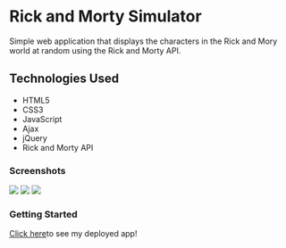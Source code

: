 <h1>Rick and Morty Simulator </h1> 
Simple web application that displays the characters in the Rick and Mory world at random using the Rick and Morty API.

<h2> Technologies Used </h2> 
<ul>
    <li>HTML5</li>
    <li>CSS3</li>
    <li>JavaScript</li>
    <li>Ajax</li>
    <li>jQuery</li>
    <li>Rick and Morty API</li>

</ul>

<h3> Screenshots </h3>
<img src="https://i.imgur.com/NwhGQLs.png">
<img src="https://i.imgur.com/3H877A6.png">
<img src="https://i.imgur.com/Z3EW5oL.png">

<h3> Getting Started </h3>
<a href="https://lighthearted-wisp-44bef0.netlify.app/">Click here</a>to see my deployed app!